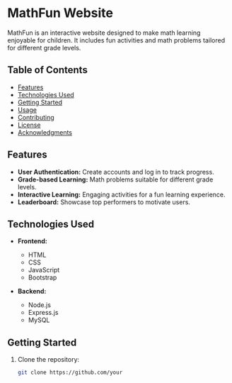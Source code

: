 # MathFun Website

MathFun is an interactive website designed to make math learning enjoyable for children. It includes fun activities and math problems tailored for different grade levels.

## Table of Contents

- [Features](#features)
- [Technologies Used](#technologies-used)
- [Getting Started](#getting-started)
- [Usage](#usage)
- [Contributing](#contributing)
- [License](#license)
- [Acknowledgments](#acknowledgments)

## Features

- **User Authentication:** Create accounts and log in to track progress.
- **Grade-based Learning:** Math problems suitable for different grade levels.
- **Interactive Learning:** Engaging activities for a fun learning experience.
- **Leaderboard:** Showcase top performers to motivate users.

## Technologies Used

- **Frontend:**
  - HTML
  - CSS
  - JavaScript
  - Bootstrap

- **Backend:**
  - Node.js
  - Express.js
  - MySQL

## Getting Started

1. Clone the repository:

   ```bash
   git clone https://github.com/your
